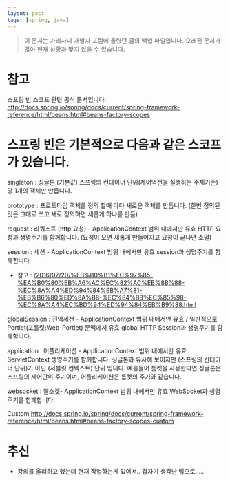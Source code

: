 ```yaml
---
layout: post
tags: [spring, java]
---
```


> 이 문서는 가리사니 개발자 포럼에 올렸던 글의 백업 파일입니다.
오래된 문서가 많아 현재 상황과 맞지 않을 수 있습니다.


# 참고
스프링 빈 스코프 관련 공식 문서입니다.
http://docs.spring.io/spring/docs/current/spring-framework-reference/html/beans.html#beans-factory-scopes


# 스프링 빈은 기본적으로 다음과 같은 스코프가 있습니다.
singleton : 싱글톤 (기본값)
스프링의 컨테이너 단위(제어역전을 실행하는 주체기준) 당 1개의 객체만 만듭니다.

prototype : 프로토타입
객체를 정의 할때 마다 새로운 객체를 만듭니다. (한번 정의된 것은 그대로 쓰고 새로 정의하면 새롭게 하나를 만듬)

request : 리쿼스트 (http 요청) - ApplicationContext 범위 내에서만 유효
HTTP 요청과 생명주기를 함께합니다.
(요청이 오면 새롭게 만들어지고 요청이 끝나면 소멸)

session : 세션 - ApplicationContext 범위 내에서만 유효
session과 생명주기를 함께합니다.
- 참고 : [/2016/07/20/%EB%B0%B1%EC%97%85-%EA%B0%80%EB%A6%AC%EC%82%AC%EB%8B%88-%EC%8A%A4%ED%94%84%EB%A7%81-%EB%B6%80%ED%8A%B8-%EC%84%B8%EC%85%98-%EC%8A%A4%EC%BD%94%ED%94%84%EB%B9%88.html](/2016/07/20/%EB%B0%B1%EC%97%85-%EA%B0%80%EB%A6%AC%EC%82%AC%EB%8B%88-%EC%8A%A4%ED%94%84%EB%A7%81-%EB%B6%80%ED%8A%B8-%EC%84%B8%EC%85%98-%EC%8A%A4%EC%BD%94%ED%94%84%EB%B9%88.html)

globalSession : 전역세션 - ApplicationContext 범위 내에서만 유효 / 일반적으로 Portlet(포틀릿:Web-Portlet) 문맥에서 유효
global HTTP Session과 생명주기를 함께합니다.

application : 어플리케이션 - ApplicationContext 범위 내에서만 유효
ServletContext 생명주기를 함께합니다.
싱글톤과 유사해 보이지만 (스프링의 컨테이너 단위)가 아닌 (서블릿 컨텍스트) 단위 입니다.
예를들어 톰켓을 사용한다면 싱글톤은 스프링의 제어단위 주기이며, 어플리케이션은 톰켓의 주기와 같습니다.

websocket : 웹소켓- ApplicationContext 범위 내에서만 유효
WebSocket과 생명주기를 함께합니다.

Custom
http://docs.spring.io/spring/docs/current/spring-framework-reference/html/beans.html#beans-factory-scopes-custom


# 추신
- 강의를 올리려고 했는데 현재 작업하는게 있어서.. 갑자기 생각난 팁으로.....
